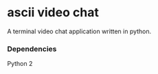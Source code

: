 # ascii video chat
A terminal video chat application written in python. 
### Dependencies
Python  2
